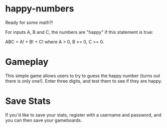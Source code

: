 # happy-numbers

Ready for some math?!

For inputs A, B and C, the numbers are "happy" if this statement is true:

ABC = A! + B! + C! where A > 0, B >= 0, C >= 0.


# Gameplay

This simple game allows users to try to guess the happy number (turns out there is only one!).  Enter three digits, and test them to see if they are happy.

# Save Stats

If you'd like to save your stats, register with a username and password, and you can then save your gameboards.  
